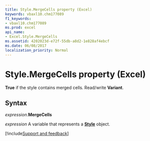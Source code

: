 ```yaml
---
title: Style.MergeCells property (Excel)
keywords: vbaxl10.chm177089
f1_keywords:
- vbaxl10.chm177089
ms.prod: excel
api_name:
- Excel.Style.MergeCells
ms.assetid: 4202023d-e72f-55db-a8d2-1e828af4ebcf
ms.date: 06/08/2017
localization_priority: Normal
---
```



# Style.MergeCells property (Excel)

**True** if the style contains merged cells. Read/write **Variant**.


## Syntax

_expression_.**MergeCells**

_expression_ A variable that represents a **[Style](Excel.Style.md)** object.




[!include[Support and feedback](~/includes/feedback-boilerplate.md)]